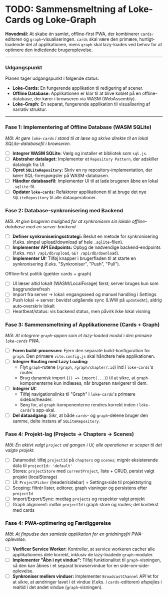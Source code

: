 # TODO: Sammensmeltning af Loke-Cards og Loke-Graph

**Hovedmål:** At skabe én samlet, offline-first PWA, der kombinerer `cards`-editoren og `graph`-visualiseringen. `cards` skal være den primære, hurtigt-loadende del af applikationen, mens `graph` skal lazy-loades ved behov for at optimere den indledende brugeroplevelse.

---

### Udgangspunkt

Planen tager udgangspunkt i følgende status:
- **Loke-Cards:** En fungerende applikation til redigering af scener.
- **Offline Database:** Applikationen er klar til at blive koblet på en offline-database, der kører i browseren via WASM (WebAssembly).
- **Loke-Graph:** En separat, fungerende applikation til visualisering af narrativ struktur.

---

### Fase 1: Implementering af Offline Database (WASM SQLite)

*Mål: At gøre `loke-cards` i stand til at læse og skrive direkte til en lokal SQLite-databasefil i browseren.* 

- [ ] **Integrer WASM SQLite:** Vælg og installer et bibliotek som `sql.js`.
- [ ] **Abstraher datalaget:** Implementer et `Repository Pattern`, der adskiller datalogik fra UI. 
- [ ] **Opret `SQLiteRepository`:** Skriv en ny repository-implementation, der kører SQL-forespørgsler på WASM-databasen.
- [ ] **Håndter databasefil:** Implementer UI til at lade brugeren åbne en lokal `.sqlite`-fil.
- [ ] **Opdater `loke-cards`:** Refaktorer applikationen til at bruge det nye `SQLiteRepository` til alle dataoperationer.

### Fase 2: Database-synkronisering med Backend

*Mål: At give brugeren mulighed for at synkronisere sin lokale offline-database med en server-backend.* 

- [ ] **Definer synkroniseringsstrategi:** Beslut en metode for synkronisering (f.eks. simpel upload/download af hele `.sqlite`-filen).
- [ ] **Implementer API Endpoints:** Opbyg de nødvendige backend-endpoints (f.eks. `POST /api/db/upload`, `GET /api/db/download`).
- [ ] **Implementer UI:** Tilføj knapper i brugerfladen til at starte en synkronisering (f.eks. "Synkroniser", "Push", "Pull").

Offline‑first politik (gælder cards + graph)
- [ ] UI læser altid lokalt (WASM/LocalForage) først; server bruges kun som baggrundsrefresh
- [ ] Import fra server → lokal: engangsseed og manuel handling i Settings
- [ ] Push lokal → server: bevidst udgående sync (LWW på `updatedAt`), aldrig auto‑overskriv lokalt
- [ ] Heartbeat/status: vis backend status, men påvirk ikke lokal visning

### Fase 3: Sammensmeltning af Applikationerne (Cards + Graph)

*Mål: At integrere `graph`-appen som et lazy-loaded modul i den primære `loke-cards` PWA.* 

- [ ] **Foren build-processen:** Fjern den separate build-konfiguration for `graph`. Den primære `vite.config.js` skal håndtere hele applikationen.
- [ ] **Integrer Routing med Lazy Loading:**
    - Flyt `graph`-rutene (`/graph`, `/graph/chapter/:id`) ind i `loke-cards`'s router.
    - Brug dynamisk import (`() => import(...)`) til at sikre, at `graph`-komponenterne kun indlæses, når brugeren navigerer til dem.
- [ ] **Integrer UI:**
    - Tilføj navigationslinks til "Graph" i `loke-cards`'s primære sidebar/header.
    - Sørg for, at `graph`-komponenterne rendres korrekt inden i `loke-cards`'s app-skal.
- [ ] **Del dataadgang:** Sikr, at både `cards`- og `graph`-delene bruger den samme, delte instans af `SQLiteRepository`.

### Fase 4: Projekt‑lag (Projects → Chapters → Scenes)

*Mål: Én aktivt valgt `project` ad gangen i UI; alle operationer er scoper til det valgte projekt.*

- [ ] Datamodel: tilføj `projectId` på `chapters` og `scenes`; migrér eksisterende data til `projectId: 'default'`
- [ ] Stores: `projectStore` med `currentProject`, liste + CRUD, persist valgt projekt (localStorage)
- [ ] UI: `ProjectPicker` (header/sidebar) + Settings‑side til projektstyring
- [ ] Scoping: filtrér lister, editorer, graph visninger og persistens efter `projectId`
- [ ] Import/Export/Sync: medtag `projects` og respekter valgt projekt
- [ ] Graph alignment: indfør `projectId` i graph store og routes; del kontekst med cards

### Fase 4: PWA-optimering og Færdiggørelse

*Mål: At finpudse den samlede applikation for en gnidningsfri PWA-oplevelse.* 

- [ ] **Verificer Service Worker:** Kontroller, at service workeren cacher alle applikationens dele korrekt, inklusiv de lazy-loadede `graph`-moduler.
- [ ] **Implementer "Åbn i nyt vindue":** Tilføj funktionalitet til `graph`-visningen, så den kan åbnes i et separat browservindue for en side-om-side-oplevelse.
- [ ] **Synkroniser mellem vinduer:** Implementer `BroadcastChannel` API'et for at sikre, at ændringer lavet i ét vindue (f.eks. i `cards`-editoren) afspejles i realtid i det andet vindue (`graph`-visningen).
